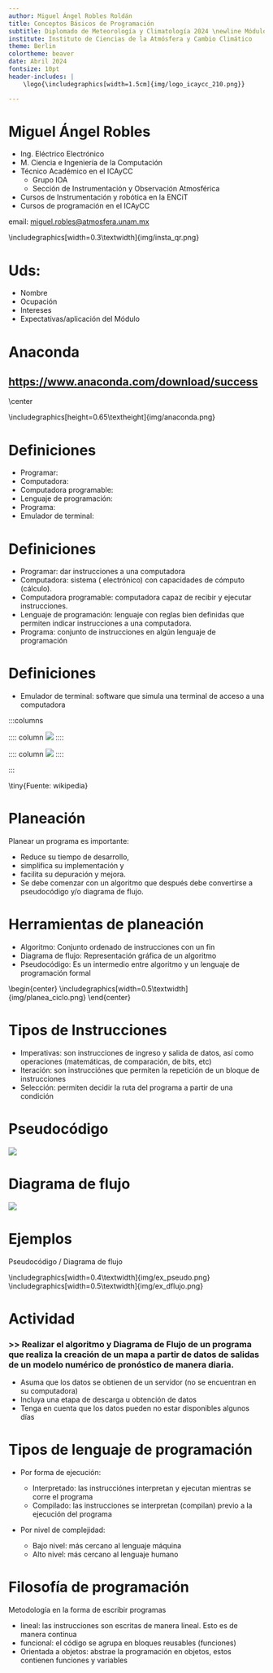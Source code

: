 ```yaml
---
author: Miguel Ángel Robles Roldán
title: Conceptos Básicos de Programación
subtitle: Diplomado de Meteorología y Climatología 2024 \newline Módulo 5 \newline Programación para la meteorología y el clima
institute: Instituto de Ciencias de la Atmósfera y Cambio Climático
theme: Berlin
colortheme: beaver
date: Abril 2024
fontsize: 10pt
header-includes: |
    \logo{\includegraphics[width=1.5cm]{img/logo_icaycc_210.png}}

---
```



# Miguel Ángel Robles

- Ing. Eléctrico Electrónico
- M. Ciencia e Ingeniería de la Computación
- Técnico Académico en el ICAyCC
    * Grupo IOA 
    * Sección de Instrumentación y Observación Atmosférica
- Cursos de Instrumentación y robótica en la ENCiT
- Cursos de programación en el ICAyCC

email: miguel.robles@atmosfera.unam.mx

\includegraphics[width=0.3\textwidth]{img/insta_qr.png}

# Uds:

- Nombre
- Ocupación
- Intereses
- Expectativas/aplicación del Módulo

# Anaconda

## https://www.anaconda.com/download/success
\center

\includegraphics[height=0.65\textheight]{img/anaconda.png}

# Definiciones

- Programar: 
- Computadora: 
- Computadora programable: 
- Lenguaje de programación: 
- Programa: 
- Emulador de terminal:

# Definiciones

- Programar: dar instrucciones a una computadora
- Computadora: sistema ( electrónico) con capacidades de cómputo (cálculo).
- Computadora programable: computadora capaz de recibir y ejecutar instrucciones.
- Lenguaje de programación: lenguaje con reglas bien definidas que permiten indicar instrucciones a una computadora.
- Programa: conjunto de instrucciones en algún lenguaje de programación

# Definiciones

- Emulador de terminal: software que simula una terminal de acceso a una computadora

:::columns

:::: column
![](img/terminal2.jpg)
::::

:::: column
![](img/terminal.jpg)
::::

:::

\tiny{Fuente: wikipedia}

# Planeación

Planear un programa es importante:

- Reduce su tiempo de desarrollo,
- simplifica su implementación y
- facilita su depuración y mejora.
- Se debe comenzar con un algoritmo que después debe convertirse a pseudocódigo y/o diagrama de flujo.

# Herramientas de planeación

- Algoritmo: Conjunto ordenado de instrucciones con un fin
- Diagrama de flujo: Representación gráfica de un algoritmo
- Pseudocódigo: Es un intermedio entre algoritmo y un lenguaje de programación formal

\begin{center}
\includegraphics[width=0.5\textwidth]{img/planea_ciclo.png}
\end{center}

# Tipos de Instrucciones

- Imperativas: son instrucciones de ingreso y salida de datos, así como operaciones (matemáticas, de comparación, de bits, etc)
- Iteración: son instrucciónes que permiten la repetición de un bloque de instrucciones
- Selección: permiten decidir la ruta del programa a partir de una condición

# Pseudocódigo
![](img/cmp_pseudo.png)

# Diagrama de flujo
![](img/cmp_dflujo.png)

# Ejemplos
Pseudocódigo / Diagrama de flujo

\includegraphics[width=0.4\textwidth]{img/ex_pseudo.png}
\includegraphics[width=0.5\textwidth]{img/ex_dflujo.png}
<!--

![](img/ex_pseudo.png){width=200px}


![](img/ex_dflujo.png){width=200px}
-->

# Actividad

### >> Realizar el algoritmo y Diagrama de Flujo de un programa que realiza la creación de un mapa a partir de datos de salidas de un modelo numérico de pronóstico de manera diaria.

- Asuma que los datos se obtienen de un servidor (no se encuentran en su computadora)
- Incluya una etapa de descarga u obtención de datos
- Tenga en cuenta que los datos pueden no estar disponibles algunos días


# Tipos de lenguaje de programación

- Por forma de ejecución:
  - Interpretado: las instrucciónes interpretan y ejecutan mientras se corre el programa
  - Compilado: las instrucciones se interpretan (compilan) previo a la ejecución del programa

- Por nivel de complejidad:
  - Bajo nivel: más cercano al lenguaje máquina
  - Alto nivel: más cercano al lenguaje humano

# Filosofía de programación

Metodología en la forma de escribir programas

- lineal: las instrucciones son escritas de manera lineal. Esto es de manera continua
- funcional: el código se agrupa en bloques reusables (funciones)
- Orientada a objetos: abstrae la programación en objetos, estos contienen funciones y variables

